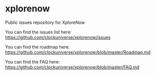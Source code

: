 # xplorenow
Public issues repository for XploreNow

You can find the issues list here: https://github.com/clockuniverse/xplorenow/issues

You can find the roadmap here: https://github.com/clockuniverse/xplorenow/blob/master/Roadmap.md

You can find the FAQ here: https://github.com/clockuniverse/xplorenow/blob/master/FAQ.md
